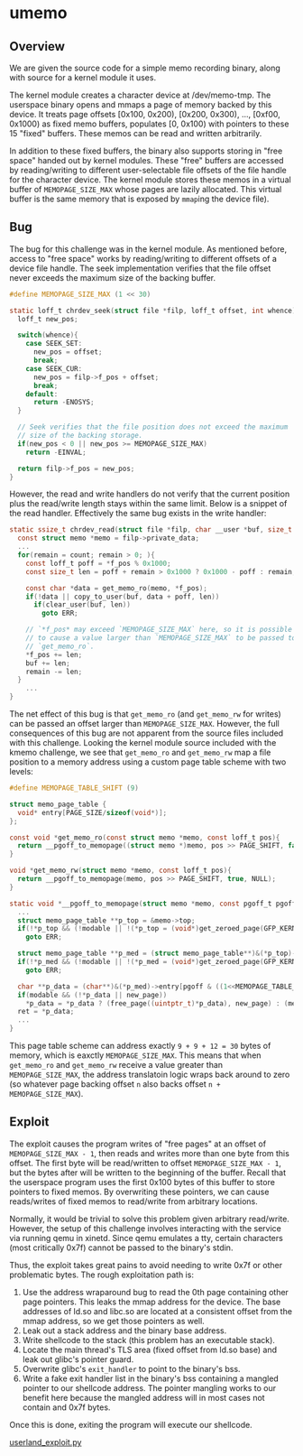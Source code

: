 # umemo

## Overview

We are given the source code for a simple memo recording binary, along
with source for a kernel module it uses.

The kernel module creates a character device at /dev/memo-tmp. The
userspace binary opens and mmaps a page of memory backed by this device.
It treats page offsets [0x100, 0x200), [0x200, 0x300), ..., [0xf00,
0x1000) as fixed memo buffers, populates [0, 0x100) with pointers to
these 15 "fixed" buffers. These memos can be read and written
arbitrarily.

In addition to these fixed buffers, the binary also supports storing in
"free space" handed out by kernel modules. These "free" buffers are
accessed by reading/writing to different user-selectable file offsets of
the file handle for the character device. The kernel module stores these
memos in a virtual buffer of `MEMOPAGE_SIZE_MAX` whose pages are lazily
allocated. This virtual buffer is the same memory that is exposed by
`mmap`ing the device file).

## Bug

The bug for this challenge was in the kernel module. As mentioned
before, access to "free space" works by reading/writing to different
offsets of a device file handle. The seek implementation verifies that
the file offset never exceeds the maximum size of the backing buffer.
```c
#define MEMOPAGE_SIZE_MAX (1 << 30)

static loff_t chrdev_seek(struct file *filp, loff_t offset, int whence){
  loff_t new_pos;

  switch(whence){
    case SEEK_SET:
      new_pos = offset;
      break;
    case SEEK_CUR:
      new_pos = filp->f_pos + offset;
      break;
    default:
      return -ENOSYS;
  }

  // Seek verifies that the file position does not exceed the maximum
  // size of the backing storage.
  if(new_pos < 0 || new_pos >= MEMOPAGE_SIZE_MAX)
    return -EINVAL;

  return filp->f_pos = new_pos;
}
```

However, the read and write handlers do not verify that the current
position plus the read/write length stays within the same limit. Below
is a snippet of the read handler. Effectively the same bug exists in the
write handler:
```c
static ssize_t chrdev_read(struct file *filp, char __user *buf, size_t count, loff_t *f_pos){
  const struct memo *memo = filp->private_data;
  ...
  for(remain = count; remain > 0; ){
    const loff_t poff = *f_pos % 0x1000;
    const size_t len = poff + remain > 0x1000 ? 0x1000 - poff : remain;

    const char *data = get_memo_ro(memo, *f_pos);
    if(!data || copy_to_user(buf, data + poff, len))
      if(clear_user(buf, len))
        goto ERR;

    // `*f_pos* may exceed `MEMOPAGE_SIZE_MAX` here, so it is possible
    // to cause a value larger than `MEMOPAGE_SIZE_MAX` to be passed to
    // `get_memo_ro`.
    *f_pos += len;
    buf += len;
    remain -= len;
  }
    ...
}
```

The net effect of this bug is that `get_memo_ro` (and `get_memo_rw` for
writes) can be passed an offset larger than `MEMOPAGE_SIZE_MAX`.
However, the full consequences of this bug are not apparent from the
source files included with this challenge. Looking the kernel module
source included with the kmemo challenge, we see that `get_memo_ro` and
`get_memo_rw` map a file position to a memory address using a custom
page table scheme with two levels:

```c
#define MEMOPAGE_TABLE_SHIFT (9)

struct memo_page_table {
  void* entry[PAGE_SIZE/sizeof(void*)];
};

const void *get_memo_ro(const struct memo *memo, const loff_t pos){
  return __pgoff_to_memopage((struct memo *)memo, pos >> PAGE_SHIFT, false, NULL);
}

void *get_memo_rw(struct memo *memo, const loff_t pos){
  return __pgoff_to_memopage(memo, pos >> PAGE_SHIFT, true, NULL);
}

static void *__pgoff_to_memopage(struct memo *memo, const pgoff_t pgoff, const bool modable, void *new_page){
  ...
  struct memo_page_table **p_top = &memo->top;
  if(!*p_top && (!modable || !(*p_top = (void*)get_zeroed_page(GFP_KERNEL))))
    goto ERR;

  struct memo_page_table **p_med = (struct memo_page_table**)&(*p_top)->entry[(pgoff >> MEMOPAGE_TABLE_SHIFT) & ((1<<MEMOPAGE_TABLE_SHIFT)-1)];
  if(!*p_med && (!modable || !(*p_med = (void*)get_zeroed_page(GFP_KERNEL))))
    goto ERR;

  char **p_data = (char**)&(*p_med)->entry[pgoff & ((1<<MEMOPAGE_TABLE_SHIFT)-1)];
  if(modable && (!*p_data || new_page))
    *p_data = *p_data ? (free_page((uintptr_t)*p_data), new_page) : (memo->count++, (new_page ?: (void*)get_zeroed_page(GFP_KERNEL)));
  ret = *p_data;
  ...
}
```

This page table scheme can address exactly `9 + 9 + 12 = 30` bytes of
memory, which is eaxctly `MEMOPAGE_SIZE_MAX`. This means that when
`get_memo_ro` and `get_memo_rw` receive a value greater than
`MEMOPAGE_SIZE_MAX`, the address translatoin logic wraps back around to
zero (so whatever page backing offset `n` also backs offset `n +
MEMOPAGE_SIZE_MAX`).


## Exploit

The exploit causes the program writes of "free pages" at an offset of
`MEMOPAGE_SIZE_MAX - 1`, then reads and writes more than one byte from
this offset. The first byte will be read/written to offset
`MEMOPAGE_SIZE_MAX - 1`, but the bytes after will be written to the
beginning of the buffer. Recall that the userspace program uses the
first 0x100 bytes of this buffer to store pointers to fixed memos. By
overwriting these pointers, we can cause reads/writes of fixed memos to
read/write from arbitrary locations.

Normally, it would be trivial to solve this problem given arbitrary
read/write. However, the setup of this challenge involves interacting
with the service via running qemu in xinetd. Since qemu emulates a tty,
certain characters (most critically 0x7f) cannot be passed to the
binary's stdin.

Thus, the exploit takes great pains to avoid needing to write 0x7f or
other problematic bytes. The rough exploitation path is:

1. Use the address wraparound bug to read the 0th page containing other
   page pointers. This leaks the mmap address for the device. The base
   addresses of ld.so and libc.so are located at a consistent offset
   from the mmap address, so we get those pointers as well.
2. Leak out a stack address and the binary base address.
3. Write shellcode to the stack (this problem has an executable stack).
4. Locate the main thread's TLS area (fixed offset from ld.so base) and
   leak out glibc's pointer guard.
5. Overwrite glibc's `exit_handler` to point to the binary's bss.
6. Write a fake exit handler list in the binary's bss containing a
   mangled pointer to our shellcode address. The pointer mangling works
   to our benefit here because the mangled address will in most cases
   not contain and 0x7f bytes.

Once this is done, exiting the program will execute our shellcode.

[userland_exploit.py](https://github.com/mmm-team/public-writeups/blob/main/seccon2023/pwn_umemo/userland_exploit.py)
